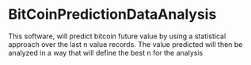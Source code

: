 # BitCoinPredictionDataAnalysis
This software, will predict bitcoin future value by using a statistical approach over the last n value records. The value predicted will then be analyzed in a way that will define the best n for the analysis
